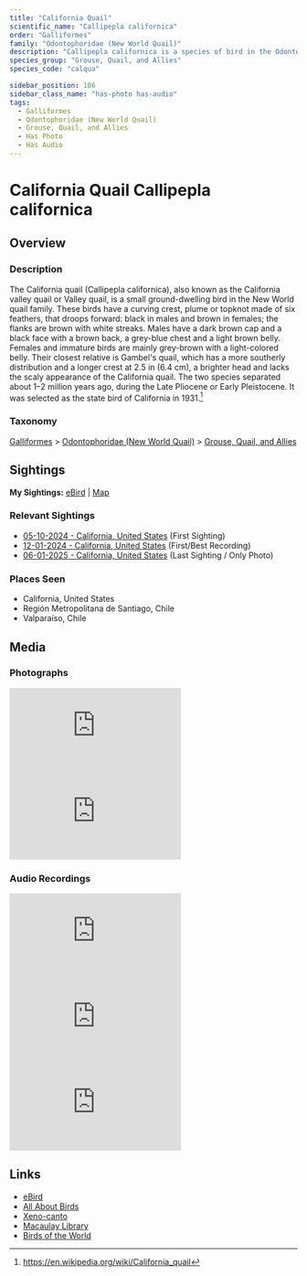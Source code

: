 ```yaml
---
title: "California Quail"
scientific_name: "Callipepla californica"
order: "Galliformes"
family: "Odontophoridae (New World Quail)"
description: "Callipepla californica is a species of bird in the Odontophoridae (New World Quail) family. It has been observed 11 times. It has been photographed. It has been recorded."
species_group: "Grouse, Quail, and Allies"
species_code: "calqua"

sidebar_position: 106
sidebar_class_name: "has-photo has-audio"
tags: 
  - Galliformes
  - Odontophoridae (New World Quail)
  - Grouse, Quail, and Allies
  - Has Photo
  - Has Audio
---
```


# California Quail <span className='sci_name'>Callipepla californica</span>

## Overview

### Description
The California quail (Callipepla californica), also known as the California valley quail or Valley quail, is a small ground-dwelling bird in the New World quail family. These birds have a curving crest, plume or topknot   made of six feathers, that droops forward: black in males and brown in females; the flanks are brown with white streaks. Males have a dark brown cap and a black face with a brown back, a grey-blue chest and a light brown belly. Females and immature birds are mainly grey-brown with a light-colored belly.
Their closest relative is Gambel's quail, which has a more southerly distribution and a longer crest at 2.5 in (6.4 cm), a brighter head and lacks the scaly appearance of the California quail. The two species separated about 1–2 million years ago, during the Late Pliocene or Early Pleistocene. It was selected as the state bird of California in 1931.[^1]

[^1]: https://en.wikipedia.org/wiki/California_quail

### Taxonomy
[Galliformes](/tags/galliformes) > [Odontophoridae (New World Quail)](/tags/odontophoridae-new-world-quail) > [Grouse, Quail, and Allies](/tags/grouse-quail-and-allies)


## Sightings

**My Sightings:** [eBird](https://ebird.org/lifelist?r=world&time=life&spp=calqua) | [Map](/map?species_code=calqua)

### Relevant Sightings

* [05-10-2024 - California, United States](https://ebird.org/checklist/S173221717) (First Sighting)
* [12-01-2024 - California, United States](https://ebird.org/checklist/S204217558) (First/Best Recording)
* [06-01-2025 - California, United States](https://ebird.org/checklist/S245649846) (Last Sighting / Only Photo)

### Places Seen

* California, United States
* Región Metropolitana de Santiago, Chile
* Valparaíso, Chile



## Media
### Photographs
<iframe className="photo_iframe horizontal" src="https://macaulaylibrary.org/asset/636974464/embed" frameBorder="0" allowFullScreen></iframe>
<iframe className="photo_iframe horizontal" src="https://macaulaylibrary.org/asset/636974465/embed" frameBorder="0" allowFullScreen></iframe>

### Audio Recordings
<iframe className="audio_iframe" src="https://macaulaylibrary.org/asset/626995523/embed" frameBorder="0" allowFullScreen></iframe>
<iframe className="audio_iframe" src="https://macaulaylibrary.org/asset/626995524/embed" frameBorder="0" allowFullScreen></iframe>
<iframe className="audio_iframe" src="https://macaulaylibrary.org/asset/627274791/embed" frameBorder="0" allowFullScreen></iframe>

## Links
* [eBird](https://ebird.org/species/calqua) 
* [All About Birds](https://www.allaboutbirds.org/guide/calqua) 
* [Xeno-canto](https://www.xeno-canto.org/species/callipepla-californica) 
* [Macaulay Library](https://search.macaulaylibrary.org/catalog?taxonCode=calqua&sort=rating_rank_desc)
* [Birds of the World](https://birdsoftheworld.org/bow/species/calqua)
